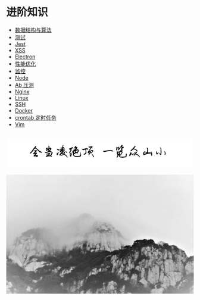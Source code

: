 # 进阶知识
  
-   [数据结构与算法](/advance/structure.md)
-   [测试](/advance/test.md)
-   [Jest](/advance/jest.md)
-   [XSS](/advance/xss.md)
-   [Electron](/advance/electron.md)
-   [性能优化](/advance/performance.md)
-   [监控](/advance/watch.md)
-   [Node](/advance/node.md)
-   [Ab 压测](/advance/ab.md)
-   [Nginx](/advance/nginx.md)
-   [Linux](/advance/linux.md)
-   [SSH](/advance/ssh.md)
-   [Docker](/advance/docker.md)
-   [crontab 定时任务](/advance/crontab.md)
-   [Vim](/advance/vim.md)

<br />
<img  src='./img/hdljd.PNG' width="600" alt="logo">
<br />
<br />
<div align="center">

<img  src='./img/04.jpg' width="600" alt="logo" />
</div>
<br />
<br />
